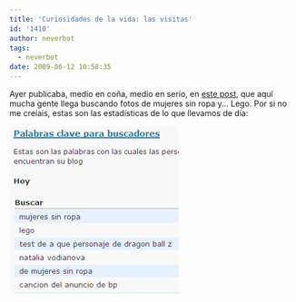 ```yaml
---
title: 'Curiosidades de la vida: las visitas'
id: '1410'
author: neverbot
tags:
  - neverbot
date: 2009-06-12 10:58:35
---
```


Ayer publicaba, medio en coña, medio en serio, en [este post](https://neverbot.com/%C2%BFneverbot-com/), que aquí mucha gente llega buscando fotos de mujeres sin ropa y... Lego. Por si no me creíais, estas son las estadísticas de lo que llevamos de día:

![Visitas](./curiosidades-de-la-vida-las-visitas/visitas.png "Visitas")